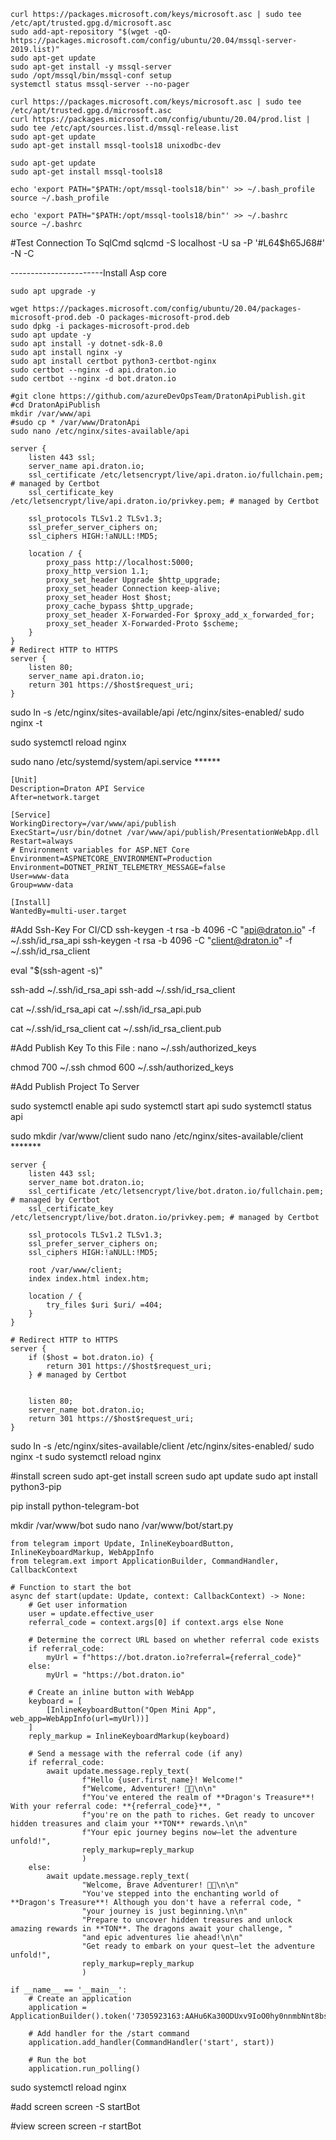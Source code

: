 ```
curl https://packages.microsoft.com/keys/microsoft.asc | sudo tee /etc/apt/trusted.gpg.d/microsoft.asc
sudo add-apt-repository "$(wget -qO- https://packages.microsoft.com/config/ubuntu/20.04/mssql-server-2019.list)"
sudo apt-get update
sudo apt-get install -y mssql-server
sudo /opt/mssql/bin/mssql-conf setup
systemctl status mssql-server --no-pager
```

```
curl https://packages.microsoft.com/keys/microsoft.asc | sudo tee /etc/apt/trusted.gpg.d/microsoft.asc
curl https://packages.microsoft.com/config/ubuntu/20.04/prod.list | sudo tee /etc/apt/sources.list.d/mssql-release.list
sudo apt-get update
sudo apt-get install mssql-tools18 unixodbc-dev

sudo apt-get update  
sudo apt-get install mssql-tools18

echo 'export PATH="$PATH:/opt/mssql-tools18/bin"' >> ~/.bash_profile
source ~/.bash_profile

echo 'export PATH="$PATH:/opt/mssql-tools18/bin"' >> ~/.bashrc
source ~/.bashrc
```

#Test Connection To SqlCmd 
sqlcmd -S localhost -U sa -P '#L64$h65J68#' -N -C

-----------------------Install  Asp core 

```
sudo apt upgrade -y

wget https://packages.microsoft.com/config/ubuntu/20.04/packages-microsoft-prod.deb -O packages-microsoft-prod.deb
sudo dpkg -i packages-microsoft-prod.deb
sudo apt update -y
sudo apt install -y dotnet-sdk-8.0
sudo apt install nginx -y
sudo apt install certbot python3-certbot-nginx
sudo certbot --nginx -d api.draton.io
sudo certbot --nginx -d bot.draton.io
```

```
#git clone https://github.com/azureDevOpsTeam/DratonApiPublish.git
#cd DratonApiPublish
mkdir /var/www/api
#sudo cp * /var/www/DratonApi
sudo nano /etc/nginx/sites-available/api
```
```
server {
    listen 443 ssl;
    server_name api.draton.io;
    ssl_certificate /etc/letsencrypt/live/api.draton.io/fullchain.pem; # managed by Certbot
    ssl_certificate_key /etc/letsencrypt/live/api.draton.io/privkey.pem; # managed by Certbot

    ssl_protocols TLSv1.2 TLSv1.3;
    ssl_prefer_server_ciphers on;
    ssl_ciphers HIGH:!aNULL:!MD5;

    location / {
        proxy_pass http://localhost:5000;
        proxy_http_version 1.1;
        proxy_set_header Upgrade $http_upgrade;
        proxy_set_header Connection keep-alive;
        proxy_set_header Host $host;
        proxy_cache_bypass $http_upgrade;
        proxy_set_header X-Forwarded-For $proxy_add_x_forwarded_for;
        proxy_set_header X-Forwarded-Proto $scheme;
    }
}
# Redirect HTTP to HTTPS
server {
    listen 80;
    server_name api.draton.io;
    return 301 https://$host$request_uri;
}
```

sudo ln -s /etc/nginx/sites-available/api /etc/nginx/sites-enabled/
sudo nginx -t

sudo systemctl reload nginx

sudo nano /etc/systemd/system/api.service   ******
```
[Unit]
Description=Draton API Service
After=network.target

[Service]
WorkingDirectory=/var/www/api/publish
ExecStart=/usr/bin/dotnet /var/www/api/publish/PresentationWebApp.dll
Restart=always
# Environment variables for ASP.NET Core
Environment=ASPNETCORE_ENVIRONMENT=Production
Environment=DOTNET_PRINT_TELEMETRY_MESSAGE=false
User=www-data
Group=www-data

[Install]
WantedBy=multi-user.target
```

#Add Ssh-Key For CI/CD 
ssh-keygen -t rsa -b 4096 -C "api@draton.io" -f ~/.ssh/id_rsa_api
ssh-keygen -t rsa -b 4096 -C "client@draton.io" -f ~/.ssh/id_rsa_client

eval "$(ssh-agent -s)"

ssh-add ~/.ssh/id_rsa_api
ssh-add ~/.ssh/id_rsa_client

cat ~/.ssh/id_rsa_api
cat ~/.ssh/id_rsa_api.pub

cat ~/.ssh/id_rsa_client
cat ~/.ssh/id_rsa_client.pub

#Add Publish Key To this File : 
nano ~/.ssh/authorized_keys

chmod 700 ~/.ssh
chmod 600 ~/.ssh/authorized_keys



#Add Publish Project To Server


sudo systemctl enable api
sudo systemctl start api
sudo systemctl status api

sudo mkdir /var/www/client
sudo nano /etc/nginx/sites-available/client    *******

```
server {
    listen 443 ssl;
    server_name bot.draton.io;
    ssl_certificate /etc/letsencrypt/live/bot.draton.io/fullchain.pem; # managed by Certbot
    ssl_certificate_key /etc/letsencrypt/live/bot.draton.io/privkey.pem; # managed by Certbot

    ssl_protocols TLSv1.2 TLSv1.3;
    ssl_prefer_server_ciphers on;
    ssl_ciphers HIGH:!aNULL:!MD5;

    root /var/www/client;
    index index.html index.htm;

    location / {
        try_files $uri $uri/ =404;
    }
}

# Redirect HTTP to HTTPS
server {
    if ($host = bot.draton.io) {
        return 301 https://$host$request_uri;
    } # managed by Certbot


    listen 80;
    server_name bot.draton.io;
    return 301 https://$host$request_uri;
}
```



sudo ln -s /etc/nginx/sites-available/client /etc/nginx/sites-enabled/
sudo nginx -t
sudo systemctl reload nginx



#install screen 
sudo apt-get install screen
sudo apt update
sudo apt install python3-pip

pip install python-telegram-bot

mkdir /var/www/bot
sudo nano /var/www/bot/start.py

```
from telegram import Update, InlineKeyboardButton, InlineKeyboardMarkup, WebAppInfo
from telegram.ext import ApplicationBuilder, CommandHandler, CallbackContext

# Function to start the bot
async def start(update: Update, context: CallbackContext) -> None:
    # Get user information
    user = update.effective_user
    referral_code = context.args[0] if context.args else None

    # Determine the correct URL based on whether referral code exists
    if referral_code:
        myUrl = f"https://bot.draton.io?referral={referral_code}"
    else:
        myUrl = "https://bot.draton.io"

    # Create an inline button with WebApp
    keyboard = [
        [InlineKeyboardButton("Open Mini App", web_app=WebAppInfo(url=myUrl))]
    ]
    reply_markup = InlineKeyboardMarkup(keyboard)

    # Send a message with the referral code (if any)
    if referral_code:
        await update.message.reply_text(
                f"Hello {user.first_name}! Welcome!"
                f"Welcome, Adventurer! 🏰🐉\n\n"
                f"You've entered the realm of **Dragon's Treasure**! With your referral code: **{referral_code}**, "
                f"you're on the path to riches. Get ready to uncover hidden treasures and claim your **TON** rewards.\n\n"
                f"Your epic journey begins now—let the adventure unfold!",
                reply_markup=reply_markup
                )
    else:
        await update.message.reply_text(
                "Welcome, Brave Adventurer! 🏰🐉\n\n"
                "You've stepped into the enchanting world of **Dragon's Treasure**! Although you don't have a referral code, "
                "your journey is just beginning.\n\n"
                "Prepare to uncover hidden treasures and unlock amazing rewards in **TON**. The dragons await your challenge, "
                "and epic adventures lie ahead!\n\n"
                "Get ready to embark on your quest—let the adventure unfold!",
                reply_markup=reply_markup
                )

if __name__ == '__main__':
    # Create an application
    application = ApplicationBuilder().token('7305923163:AAHu6Ka30ODUxv9IoO0hy0nnmbNnt8bs4Rs').build()

    # Add handler for the /start command
    application.add_handler(CommandHandler('start', start))

    # Run the bot
    application.run_polling()

```

sudo systemctl reload nginx


#add screen 
screen -S startBot

#view screen 
screen -r startBot

